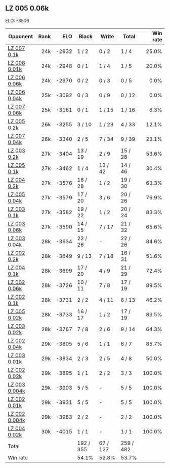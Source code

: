 ## LZ 005 0.06k ##

ELO: -3506

Opponent | Rank | ELO | Black | Write | Total | Win rate
---------|-----:|----:|-------|-------|-------|-------:
[LZ 007 0.1k](LZ%20007%200.1k.md) | 24k | -2932 | 1 / 2 | 0 / 2 | 1 / 4 | 25.0%
[LZ 008 0.01k](LZ%20008%200.01k.md) | 24k | -2948 | 0 / 1 | 1 / 4 | 1 / 5 | 20.0%
[LZ 006 0.06k](LZ%20006%200.06k.md) | 24k | -2970 | 0 / 2 | 0 / 3 | 0 / 5 | 0.0%
[LZ 006 0.04k](LZ%20006%200.04k.md) | 25k | -3092 | 0 / 3 | 0 / 9 | 0 / 12 | 0.0%
[LZ 007 0.06k](LZ%20007%200.06k.md) | 25k | -3161 | 0 / 1 | 1 / 15 | 1 / 16 | 6.3%
[LZ 005 0.2k](LZ%20005%200.2k.md) | 26k | -3255 | 3 / 10 | 1 / 23 | 4 / 33 | 12.1%
[LZ 007 0.04k](LZ%20007%200.04k.md) | 26k | -3340 | 2 / 5 | 7 / 34 | 9 / 39 | 23.1%
[LZ 003 0.2k](LZ%20003%200.2k.md) | 27k | -3404 | 13 / 19 | 2 / 9 | 15 / 28 | 53.6%
[LZ 005 0.1k](LZ%20005%200.1k.md) | 27k | -3462 | 1 / 4 | 13 / 42 | 14 / 46 | 30.4%
[LZ 004 0.2k](LZ%20004%200.2k.md) | 27k | -3576 | 18 / 28 | 1 / 2 | 19 / 30 | 63.3%
[LZ 005 0.04k](LZ%20005%200.04k.md) | 27k | -3579 | 17 / 20 | 3 / 6 | 20 / 26 | 76.9%
[LZ 003 0.1k](LZ%20003%200.1k.md) | 27k | -3582 | 19 / 22 | 1 / 2 | 20 / 24 | 83.3%
[LZ 003 0.06k](LZ%20003%200.06k.md) | 27k | -3590 | 14 / 15 | 7 / 17 | 21 / 32 | 65.6%
[LZ 003 0.04k](LZ%20003%200.04k.md) | 28k | -3634 | 22 / 26 | - | 22 / 26 | 84.6%
[LZ 002 0.2k](LZ%20002%200.2k.md) | 28k | -3649 | 9 / 13 | 7 / 18 | 16 / 31 | 51.6%
[LZ 004 0.1k](LZ%20004%200.1k.md) | 28k | -3699 | 17 / 20 | 4 / 9 | 21 / 29 | 72.4%
[LZ 002 0.06k](LZ%20002%200.06k.md) | 28k | -3726 | 10 / 11 | 7 / 8 | 17 / 19 | 89.5%
[LZ 002 0.1k](LZ%20002%200.1k.md) | 28k | -3731 | 2 / 2 | 4 / 11 | 6 / 13 | 46.2%
[LZ 005 0.02k](LZ%20005%200.02k.md) | 28k | -3733 | 16 / 17 | 1 / 2 | 17 / 19 | 89.5%
[LZ 003 0.02k](LZ%20003%200.02k.md) | 28k | -3767 | 7 / 8 | 2 / 6 | 9 / 14 | 64.3%
[LZ 002 0.04k](LZ%20002%200.04k.md) | 29k | -3805 | 5 / 6 | 1 / 1 | 6 / 7 | 85.7%
[LZ 003 0.01k](LZ%20003%200.01k.md) | 29k | -3834 | 2 / 3 | 2 / 5 | 4 / 8 | 50.0%
[LZ 002 0.02k](LZ%20002%200.02k.md) | 29k | -3895 | 1 / 1 | 2 / 2 | 3 / 3 | 100.0%
[LZ 003 0.004k](LZ%20003%200.004k.md) | 29k | -3903 | 5 / 5 | - | 5 / 5 | 100.0%
[LZ 002 0.01k](LZ%20002%200.01k.md) | 29k | -3931 | 5 / 5 | - | 5 / 5 | 100.0%
[LZ 002 0.004k](LZ%20002%200.004k.md) | 29k | -3983 | 2 / 2 | - | 2 / 2 | 100.0%
[LZ 004 0.02k](LZ%20004%200.02k.md) | 30k | -4015 | 1 / 1 | - | 1 / 1 | 100.0%
Total | | | 192 / 355 | 67 / 127 | 259 / 482 | 
Win rate| | | 54.1% | 52.8% | 53.7% | 

